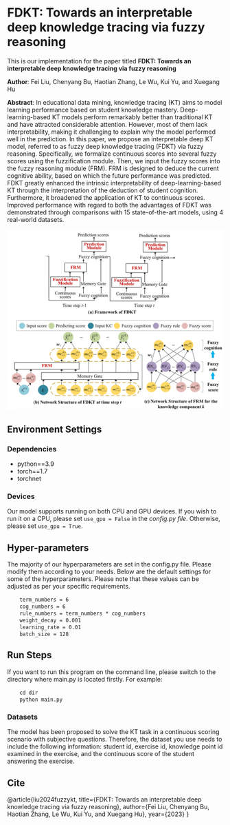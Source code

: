 # FDKT: Towards an interpretable deep knowledge tracing via fuzzy reasoning

This is our implementation for the paper titled **FDKT: Towards an interpretable deep knowledge tracing via fuzzy reasoning**

**Author**: Fei Liu, Chenyang Bu, Haotian Zhang, Le Wu, Kui Yu, and Xuegang Hu

**Abstract**: In educational data mining, knowledge tracing (KT) aims to model learning performance based on student knowledge mastery. Deep-learning-based KT models perform remarkably better than traditional KT and have attracted considerable attention. However, most of them lack interpretability, making it challenging to explain why the model performed well in the prediction. In this paper, we propose an interpretable deep KT model, referred to as fuzzy deep knowledge tracing (FDKT) via fuzzy reasoning. Specifically, we formalize continuous scores into several fuzzy scores using the fuzzification module. Then, we input the fuzzy scores into the fuzzy reasoning module (FRM). FRM is designed to deduce the current cognitive ability, based on which the future performance was predicted. FDKT greatly enhanced the intrinsic interpretability of deep-learning-based KT through the interpretation of the deduction of student cognition. Furthermore, it broadened the application of KT to continuous scores. Improved performance with regard to both the advantages of FDKT was demonstrated through comparisons with 15 state-of-the-art models, using 4 real-world datasets.

![lavatarl](/framework.png)
    
##   Environment Settings
### Dependencies
- python==3.9
- torch==1.7
- torchnet

 ### Devices
 Our model supports running on both CPU and GPU devices. If you wish to run it on a CPU, please set `use_gpu = False` in the *config.py file*. Otherwise, please set `use_gpu = True`.
 
  ##   Hyper-parameters
  The majority of our hyperparameters are set in the config.py file. Please modify them according to your needs. Below are the default settings for some of the hyperparameters. Please note that these values can be adjusted as per your specific requirements.
```
    term_numbers = 6
    cog_numbers = 6
    rule_numbers = term_numbers * cog_numbers
    weight_decay = 0.001
    learning_rate = 0.01
    batch_size = 128
```
 
 ##   Run Steps
 If you want to run this program on the command line, please switch to the directory where main.py is located firstly.
For example:
```
    cd dir
    python main.py
```


### Datasets
The model has been proposed to solve the KT task in a continuous scoring scenario with subjective questions. Therefore, the dataset you use needs to include the following information: student id, exercise id, knowledge point id examined in the exercise, and the continuous score of the student answering the exercise.


##   Cite
@article{liu2024fuzzykt,
  title={FDKT: Towards an interpretable deep knowledge tracing via fuzzy reasoning},
  author={Fei Liu, Chenyang Bu, Haotian Zhang, Le Wu, Kui Yu, and Xuegang Hu},
  year={2023}
}
